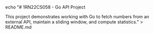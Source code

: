 echo "# 1RN22CS058 - Go API Project

This project demonstrates working with Go to fetch numbers from an external API, maintain a sliding window, and compute statistics." > README.md
